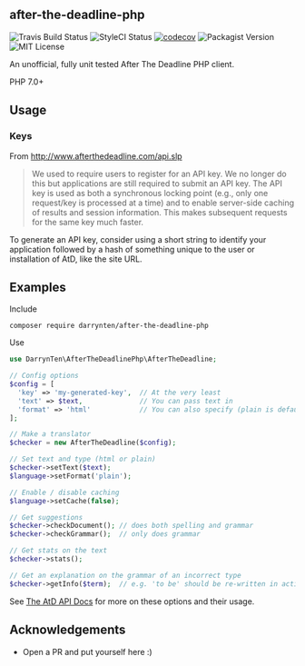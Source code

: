 ## after-the-deadline-php

![Travis Build Status](https://travis-ci.org/darrynten/after-the-deadline-php.svg?branch=master)
![StyleCI Status](https://styleci.io/repos/81687310/shield?branch=master)
[![codecov](https://codecov.io/gh/darrynten/after-the-deadline-php/branch/master/graph/badge.svg)](https://codecov.io/gh/darrynten/after-the-deadline-php)
![Packagist Version](https://img.shields.io/packagist/v/darrynten/after-the-deadline-php.svg)
![MIT License](https://img.shields.io/github/license/darrynten/after-the-deadline-php.svg)

An unofficial, fully unit tested After The Deadline PHP client.

PHP 7.0+

## Usage

### Keys

From http://www.afterthedeadline.com/api.slp

> We used to require users to register for an API key. We no longer do this but
applications are still required to submit an API key. The API key is used as
both a synchronous locking point (e.g., only one request/key is processed at a
time) and to enable server-side caching of results and session information.
This makes subsequent requests for the same key much faster.

To generate an API key, consider using a short string to identify your
application followed by a hash of something unique to the user or installation
of AtD, like the site URL.

## Examples

Include

```
composer require darrynten/after-the-deadline-php
```

Use

```php
use DarrynTen\AfterTheDeadlinePhp\AfterTheDeadline;

// Config options
$config = [
  'key' => 'my-generated-key',  // At the very least
  'text' => $text,              // You can pass text in
  'format' => 'html'            // You can also specify (plain is default)
];

// Make a translator
$checker = new AfterTheDeadline($config);

// Set text and type (html or plain)
$checker->setText($text);
$language->setFormat('plain');

// Enable / disable caching
$language->setCache(false);

// Get suggestions
$checker->checkDocument(); // does both spelling and grammar
$checker->checkGrammar();  // only does grammar

// Get stats on the text
$checker->stats();

// Get an explanation on the grammar of an incorrect type
$checker->getInfo($term);  // e.g. 'to be' should be re-written in active
```

See [The AtD API Docs](http://www.afterthedeadline.com/api.slp)
for more on these options and their usage.

## Acknowledgements

* Open a PR and put yourself here :)
